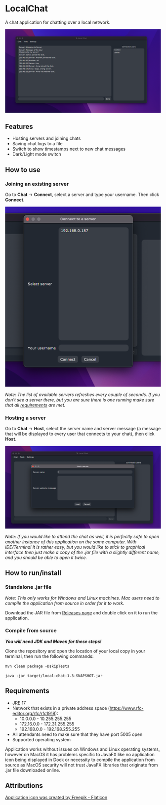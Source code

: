 # LocalChat

A chat application for chatting over a local network.

![Image 1](media/1.png)

## Features

- Hosting servers and joining chats
- Saving chat logs to a file
- Switch to show timestamps next to new chat messages
- Dark/Light mode switch

## How to use

### Joining an existing server

Go to **Chat** -> **Connect**, select a server and type your username. Then click **Connect**.

![Image 2](media/2.png)

*Note: The list of available servers refreshes every couple of seconds. If you don't see a server there, but you are
sure there is one running make sure that all [requirements](#requirements) are met.*

### Hosting a server

Go to **Chat** -> **Host**, select the server name and server message (a message that will be displayed to every user
that connects to your chat), then click **Host**.

![Image 3](media/3.png)

*Note: If you would like to attend the chat as well, it is perfectly safe to open another instance of this application
on the same computer. With IDE/Terminal it is rather easy, but you would like to stick to graphical interface then just
make a copy of the .jar file with a slightly different name, and you should be able to open it twice.*

## How to run/install

### Standalone .jar file

*Note: This only works for Windows and Linux machines. Mac users need to compile the application from source in order
for it to work.*

Download the JAR file from [Releases page](https://github.com/N3LX/Local-Chat/releases) and double click on it to run
the application.

### Compile from source

***You will need JDK and Maven for these steps!***

Clone the repository and open the location of your local copy in your terminal, then run the following commands:

`mvn clean package -DskipTests`

`java -jar target/local-chat-1.3-SNAPSHOT.jar`

## Requirements

- JRE 17
- Network that exists in a private address space (https://www.rfc-editor.org/rfc/rfc1918):
    - 10.0.0.0 - 10.255.255.255
    - 172.16.0.0 - 172.31.255.255
    - 192.168.0.0 - 192.168.255.255
- All attendants need to make sure that they have port 5005 open
- Supported operating system

Application works without issues on Windows and Linux operating systems, however on MacOS it has problems specific to
JavaFX like no application icon being displayed in Dock or necessity to compile the application from source as MacOS
security will not trust JavaFX libraries that originate from .jar file downloaded online.

## Attributions

<a href="https://www.flaticon.com/free-icons/chat-box" title="chat box icons">
Application icon was created by Freepik - Flaticon
</a>
